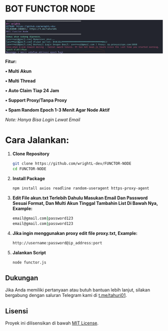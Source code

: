 # BOT FUNCTOR NODE

![Fitur Functor](FUNCTOR.png)

**Fitur:**

**• Multi Akun**

**• Multi Thread**

**• Auto Claim Tiap 24 Jam**

**• Support Proxy/Tanpa Proxy**

**• Spam Random Epoch 1-3 Menit Agar Node Aktif**


*Note: Hanya Bisa Login Lewat Email*

# Cara Jalankan:

1. **Clone Repository**
   ```bash
   git clone https://github.com/wrightL-dev/FUNCTOR-NODE
   cd FUNCTOR-NODE

2. **Install Package**
   ```bash
   npm install axios readline random-useragent https-proxy-agent

3. **Edit File akun.txt Terlebih Dahulu Masukan Email Dan Password Sesuai Format, Dan Multi Akun Tinggal Tambahin List Di Bawah Nya, Example:**
   ```bash
   email@gmail.com|password123
   email@gmail.com|password123
   
4. **Jika ingin menggunakan proxy edit file proxy.txt, Example:**
   ```bash
   http://username:password@ip_address:port

5. **Jalankan Script**
   ```bash
   node functor.js
   
## Dukungan

Jika Anda memiliki pertanyaan atau butuh bantuan lebih lanjut, silakan bergabung dengan saluran Telegram kami di [t.me/tahuri01](https://t.me/tahuri01).

## Lisensi

Proyek ini dilisensikan di bawah [MIT License](LICENSE).

